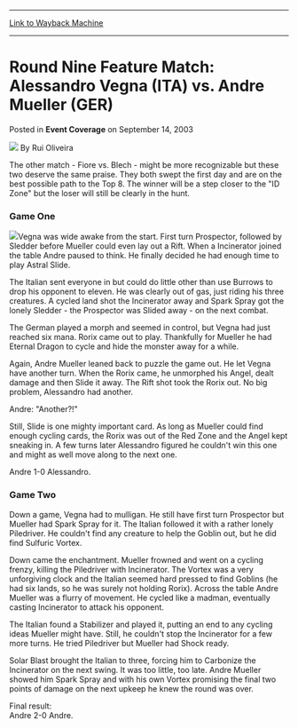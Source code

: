 
---
[Link to Wayback Machine](https://web.archive.org/web/20171029020459/https://magic.wizards.com/en/articles/archive/event-coverage/round-nine-feature-match-alessandro-vegna-ita-vs-andre-mueller-ger)

[_metadata_:author]:- "Rui Oliveira"
[_metadata_:description]:- "The other match - Fiore vs. Blech - might be more recognizable but these two deserve the same praise. They both swept the first day and are on the best possible path to the Top 8. The winner will be a step closer to the `ID Zone` but the loser will still be clearly in the hunt."
[_metadata_:generator]:- "Drupal 7 (http://drupal.org)"
[_metadata_:node]:- "774916"
[_metadata_:publish_date]:- "2003-09-14"
[_metadata_:source]:- "div-main-content"
[_metadata_:title]:- "Round Nine Feature Match: Alessandro Vegna (ITA) vs. Andre Mueller (GER)"
[_metadata_:wayback_capture_timestamp]:- "2017-10-29 02:04:59"
[_metadata_:wayback_raw_url]:- "https://web.archive.org/web/20171029020459id_/https://magic.wizards.com/en/articles/archive/event-coverage/round-nine-feature-match-alessandro-vegna-ita-vs-andre-mueller-ger"
[_metadata_:wayback_url]:- "https://magic.wizards.com/en/articles/archive/event-coverage/round-nine-feature-match-alessandro-vegna-ita-vs-andre-mueller-ger"
---


Round Nine Feature Match: Alessandro Vegna (ITA) vs. Andre Mueller (GER)
========================================================================



 Posted in **Event Coverage**
 on September 14, 2003 






![](https://media.magic.wizards.com/styles/auth_small/public/generic-avatar-150_103.png)
By Rui Oliveira











The other match - Fiore vs. Blech - might be more recognizable but these two deserve the same praise. They both swept the first day and are on the best possible path to the Top 8. The winner will be a step closer to the "ID Zone" but the loser will still be clearly in the hunt.

### Game One

![](https://media.magic.wizards.com/image_legacy_migration/sideboard/images/gpgen03/a971.jpg)Vegna was wide awake from the start. First turn Prospector, followed by Sledder before Mueller could even lay out a Rift. When a Incinerator joined the table Andre paused to think. He finally decided he had enough time to play Astral Slide.

The Italian sent everyone in but could do little other than use Burrows to drop his opponent to eleven. He was clearly out of gas, just riding his three creatures. A cycled land shot the Incinerator away and Spark Spray got the lonely Sledder - the Prospector was Slided away - on the next combat.

The German played a morph and seemed in control, but Vegna had just reached six mana. Rorix came out to play. Thankfully for Mueller he had Eternal Dragon to cycle and hide the monster away for a while.

Again, Andre Mueller leaned back to puzzle the game out. He let Vegna have another turn. When the Rorix came, he unmorphed his Angel, dealt damage and then Slide it away. The Rift shot took the Rorix out. No big problem, Alessandro had another.

Andre: "Another?!"

Still, Slide is one mighty important card. As long as Mueller could find enough cycling cards, the Rorix was out of the Red Zone and the Angel kept sneaking in. A few turns later Alessandro figured he couldn't win this one and might as well move along to the next one.

Andre 1-0 Alessandro.

### Game Two

Down a game, Vegna had to mulligan. He still have first turn Prospector but Mueller had Spark Spray for it. The Italian followed it with a rather lonely Piledriver. He couldn't find any creature to help the Goblin out, but he did find Sulfuric Vortex.

Down came the enchantment. Mueller frowned and went on a cycling frenzy, killing the Piledriver with Incinerator. The Vortex was a very unforgiving clock and the Italian seemed hard pressed to find Goblins (he had six lands, so he was surely not holding Rorix). Across the table Andre Mueller was a flurry of movement. He cycled like a madman, eventually casting Incinerator to attack his opponent.

The Italian found a Stabilizer and played it, putting an end to any cycling ideas Mueller might have. Still, he couldn't stop the Incinerator for a few more turns. He tried Piledriver but Mueller had Shock ready.

Solar Blast brought the Italian to three, forcing him to Carbonize the Incinerator on the next swing. It was too little, too late. Andre Mueller showed him Spark Spray and with his own Vortex promising the final two points of damage on the next upkeep he knew the round was over.

Final result:  
 Andre 2-0 Andre.







